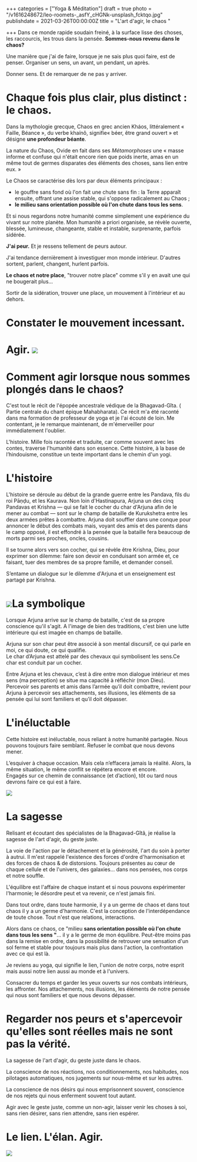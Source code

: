 +++
categories = ["Yoga & Méditation"]
draft = true
photo = "/v1616248672/leo-roomets-_asfY_cHGNk-unsplash_fcktqo.jpg"
publishdate = 2021-03-26T00:00:00Z
title = "L'art d'agir, le chaos "

+++
Dans ce monde rapide soudain freiné, à la surface lisse des choses, les raccourcis, les trous dans la pensée. **Sommes-nous revenu dans le chaos?** 

Une manière que j'ai de faire, lorsque je ne sais plus quoi faire, est de penser. Organiser un sens, un avant, un pendant, un après. 

Donner sens. Et de remarquer de ne pas y arriver.

# Chaque fois plus clair, plus distinct : le chaos.

Dans la mythologie grecque, Chaos en grec ancien Kháos, littéralement « Faille, Béance », du verbe khaínô, signifie« béer, être grand ouvert » et désigne **une profondeur béante**.

La nature du Chaos, Ovide en fait dans ses _Métamorphoses_ une « masse informe et confuse qui n'était encore rien que poids inerte, amas en un même tout de germes disparates des éléments des choses, sans lien entre eux. »

Le Chaos se caractérise dès lors par deux éléments principaux :

* le gouffre sans fond où l'on fait une chute sans fin : la Terre apparaît ensuite, offrant une assise stable, qui s'oppose radicalement au Chaos ;
* **le milieu sans orientation possible où l'on chute dans tous les sens**.

Et si nous regardons notre humanité comme simplement une expérience du vivant sur notre planète. Mon humanité a priori organisée, se révèle ouverte, blessée, lumineuse, changeante, stable et instable, surprenante, parfois sidérée.

**J'ai peur.** Et je ressens tellement de peurs autour. 

J'ai tendance dernièrement à investiguer mon monde intérieur. D'autres sortent, parlent, changent, hurlent parfois. 

**Le chaos et notre place**, "trouver notre place" comme s'il y en avait une qui ne bougerait plus...

Sortir de la sidération, trouver une place, un mouvement à l'intérieur et au dehors.

# Constater le mouvement incessant. 

# Agir. ![](https://res.cloudinary.com/dqu7lbbhg/image/upload/c_scale,dpr_auto,q_70,w_680,f_auto/v1616248449/szabo-viktor-28ZbKOWiZfs-unsplash_b5xrgt.jpg)

# Comment agir lorsque nous sommes plongés dans le chaos?

C'est tout le récit de l'épopée ancestrale védique de la Bhagavad-Gîta. ( Partie centrale du chant épique Mahabharata). Ce récit m'a été raconté dans ma formation de professeur de yoga et je l'ai écouté de loin. Me contentant, je le remarque maintenant, de m'émerveiller pour immédiatement l'oublier.

L'histoire. Mille fois racontée et traduite, car comme souvent avec les contes, traverse l'humanité dans son essence. Cette histoire, à la base de l’hindouisme, constitue un texte important dans le chemin d'un yogi.

# L'histoire

L'histoire se déroule au début de la grande guerre entre les Pandava, fils du roi Pāṇḍu, et les Kaurava. Non loin d'Hastinapura, Arjuna un des cinq Pandavas et Krishna — qui se fait le cocher du char d'Arjuna afin de le mener au combat — sont sur le champ de bataille de Kurukshetra entre les deux armées prêtes à combattre. Arjuna doit souffler dans une conque pour annoncer le début des combats mais, voyant des amis et des parents dans le camp opposé, il est effondré à la pensée que la bataille fera beaucoup de morts parmi ses proches, oncles, cousins.

Il se tourne alors vers son cocher, qui se révèle être Krishna,  Dieu, pour exprimer son dilemme: faire son devoir en conduisant son armée et, ce faisant, tuer des membres de sa propre famille, et demander conseil.

S’entame un dialogue sur le dilemme d'Arjuna et un enseignement est partagé par Krishna.

# ![](https://res.cloudinary.com/dqu7lbbhg/image/upload/c_scale,dpr_auto,q_70,w_680,f_auto/v1616250676/ferdinand-stohr-iW1WzbuWMcA-unsplash_bwxevx.jpg)La symbolique

Lorsque Arjuna arrive sur le champ de bataille, c'est de sa propre conscience qu'il s'agit. A l'image de bien des traditions, c'est bien une lutte intérieure qui est imagée en champs de bataille.

Arjuna sur son char peut être associé à son mental discursif, ce qui parle en moi, ce qui doute, ce qui qualifie.  
Le char d’Arjuna est attelé par des chevaux qui symbolisent les sens.Ce char est conduit par un cocher.

Entre Arjuna et les chevaux, c’est à dire entre mon dialogue intérieur et mes sens (ma perception) se situe ma capacité à réfléchir (mon Dieu).  
Percevoir ses parents et amis dans l’armée qu’il doit combattre, revient pour Arjuna à percevoir ses attachements, ses illusions, les éléments de sa pensée qui lui sont familiers et qu’il doit dépasser.

# L'inéluctable

Cette histoire est inéluctable, nous reliant à notre humanité partagée. Nous pouvons toujours faire semblant. Refuser le combat que nous devons mener.

L’esquiver à chaque occasion. Mais cela n’effacera jamais la réalité. Alors, la même situation, le même conflit se répétera encore et encore.  
Engagés sur ce chemin de connaissance (et d’action), tôt ou tard nous devrons faire ce qui est à faire.

![](https://res.cloudinary.com/dqu7lbbhg/image/upload/c_scale,dpr_auto,q_70,w_680,f_auto/v1616248477/dewang-gupta-ESEnXckWlLY-unsplash_np7khm.jpg)

# La sagesse

Relisant et écoutant des spécialistes de la Bhagavad-Gîtâ, je réalise la sagesse de l'art d'agir, du geste juste.

La voie de l'action par le détachement et la générosité, l'art du soin à porter à autrui. Il m'est rappelé l'existence des forces d'ordre d'harmonisation et des forces de chaos & de distorsions. Toujours présentes au cœur de chaque cellule et de l'univers, des galaxies... dans nos pensées, nos corps et notre souffle.

L'équilibre est l'affaire de chaque instant et si nous pouvons expérimenter l'harmonie; le désordre peut et va revenir, ce n'est jamais fini. 

Dans tout ordre, dans toute harmonie, il y a un germe de chaos et dans tout chaos il y a un germe d'harmonie. C'est la conception de l'interdépendance de toute chose. Tout n'est que relations, interactions.

Alors dans ce chaos, ce "milieu **sans orientation possible où l'on chute dans tous les sens "**... il y a le germe de mon équilibre. Peut-être moins pas dans la remise en ordre, dans la possibilité de retrouver une sensation d'un sol ferme et stable pour toujours mais plus dans l'action, la confrontation avec ce qui est là.

Je reviens au yoga, qui signifie le lien, l'union de notre corps, notre esprit mais aussi notre lien aussi au monde et à l'univers.

Consacrer du temps et garder les yeux ouverts sur nos combats intérieurs, les affronter. Nos attachements, nos illusions, les éléments de notre pensée qui nous sont familiers et que nous devons dépasser.

# Regarder nos peurs et s'apercevoir qu'elles sont réelles mais ne sont pas la vérité.

La sagesse de l'art d'agir, du geste juste dans le chaos.

La conscience de nos réactions, nos conditionnements, nos habitudes, nos pilotages automatiques, nos jugements sur nous-même et sur les autres.

La conscience de nos désirs qui nous emprisonnent souvent, conscience de nos rejets qui nous enferment souvent tout autant. 

Agir avec le geste juste, comme un non-agir, laisser venir les choses à soi, sans rien désirer, sans rien attendre, sans rien espérer. 

# Le lien. L'élan. Agir.

![](https://res.cloudinary.com/dqu7lbbhg/image/upload/c_scale,dpr_auto,q_70,w_680,f_auto/v1616251968/jeremy-thomas-E0AHdsENmDg-unsplash_wihxtg.jpg)